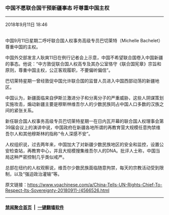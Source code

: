 ### 中国不愿联合国干预新疆事态 吁尊重中国主权
------------------------

<div class="published">
 <span class="date" title="中国时间">
  <time datetime="2018-09-11T18:46:20+08:00">
   2018年9月11日 18:46
  </time>
 </span>
</div>
<br/>
<div class="wsw">
 <p>
  中国9月11日星期二呼吁联合国人权事务高级专员巴切莱特（Michelle Bachelet）尊重中国的主权。
 </p>
 <p>
  中国外交部发言人耿爽11日在例行记者会上示意，中国不希望联合国卷入中国新疆的事态。他说：“中方敦促联合国人权高专及其办公室恪守《联合国宪章》宗旨和原则，尊重中国主权，公正客观履职，不要偏听偏信”。
 </p>
 <p>
  巴切莱特星期一曾经敦促中国允许联合国的监督人员进入中国西部动荡的新疆地区。
 </p>
 <p>
  中国认为，新疆面临来自伊斯兰激进分子和分离分子的严重威胁，这些人阴谋策划实施攻击，煽动新疆主要是穆斯林维吾尔人的少数民族同占中国人口多数的汉族之间的紧张关系。
 </p>
 <p>
  新任联合国人权事务高级专员巴切莱特星期一在日内瓦开幕的联合国人权理事会第39届会议上的演讲中说，中国政府在新疆各地所谓的再教育营大规模任意拘禁维吾尔人和其他穆斯林的指称“令人深感不安”。
 </p>
 <p>
  人权组织说，过去两年来，中国加大了对新疆少数民族地区的安全和监控，设置公安检查站，再教育中心，并且大规模搜集维吾尔人的DNA。批评人士称，中国当局这种严密控制几乎类似戒严。
 </p>
 <p>
  总部在纽约的人权观察说，维吾尔少数民族面临随意拘禁，每天的宗教活动受到限制，以及“强迫政治灌输”等。
 </p>
</div>

原文链接：https://www.voachinese.com/a/China-Tells-UN-Rights-Chief-To-Respect-Its-Sovereignty-20180911-/4566526.html


------------------------
#### [禁闻聚合首页](https://github.com/gfw-breaker/banned-news/blob/master/README.md) &nbsp;|&nbsp;  [一键翻墙软件](https://github.com/gfw-breaker/nogfw/blob/master/README.md)